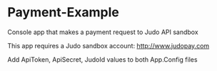 # Payment-Example

Console app that makes a payment request to Judo API sandbox

This app requires a Judo sandbox account: http://www.judopay.com

Add ApiToken, ApiSecret, JudoId values to both App.Config files
